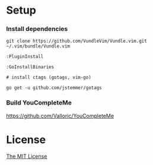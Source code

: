 # Setup

### Install dependencies

```
git clone https://github.com/VundleVim/Vundle.vim.git ~/.vim/bundle/Vundle.vim

:PluginInstall

:GoInstallBinaries

# install ctags (gotags, vim-go)

go get -u github.com/jstemmer/gotags
```

### Build YouCompleteMe

https://github.com/Valloric/YouCompleteMe

# License

[The MIT License](./LICENSE.md)
